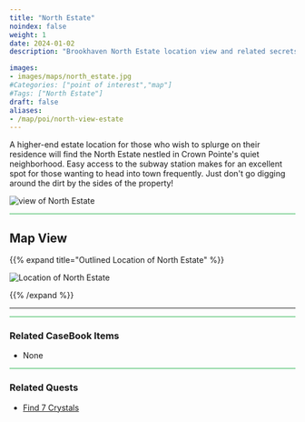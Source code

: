 ```yaml
---
title: "North Estate"
noindex: false
weight: 1
date: 2024-01-02
description: "Brookhaven North Estate location view and related secrets"

images:
- images/maps/north_estate.jpg
#Categories: ["point of interest","map"]
#Tags: ["North Estate"]
draft: false
aliases:
- /map/poi/north-view-estate
--- 
```


A higher-end estate location for those who wish to splurge on their residence will find the North Estate nestled in Crown Pointe's quiet neighborhood. Easy access to the subway station makes for an excellent spot for those wanting to head into town frequently. Just don't go digging around the dirt by the sides of the property!

![view of North Estate](/images/maps/north_estate.jpg)


<hr style="background-color: #28b44c" size=8>

## Map View

{{% expand title="Outlined Location of North Estate" %}}

![Location of North Estate](/images/maps/north-estate.webp)

{{% /expand %}}

---


<hr style="background-color: #28b44c" size=8>

### Related CaseBook Items

- None

<hr style="background-color: #28b44c" size=8>

### Related Quests

- [Find 7 Crystals](lore/quests/find_7_crystals/)